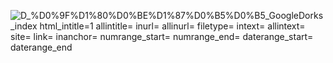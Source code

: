 ![_D__%D0%9F%D1%80%D0%BE%D1%87%D0%B5%D0%B5_GoogleDorks_index html_intitle=1 allintitle= inurl= allinurl= filetype= intext= allintext= site= link= inanchor= numrange_start= numrange_end= daterange_start= daterange_end](https://github.com/ShkrvEr/GoogleDorks/assets/45014366/0245ed81-f50f-442c-b1ef-cfde1aa20597)
